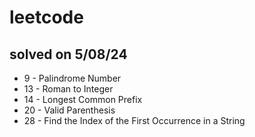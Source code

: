 # leetcode
## solved on 5/08/24
+ 9 - Palindrome Number
+ 13 - Roman to Integer
+ 14 - Longest Common Prefix
+ 20 - Valid Parenthesis
+ 28 - Find the Index of the First Occurrence in a String
